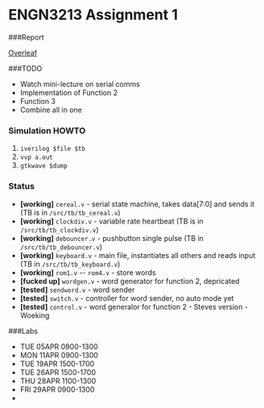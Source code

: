 # ENGN3213 Assignment 1

###Report

[Overleaf](https://www.overleaf.com/4752390rdbzzc)

###TODO

* Watch mini-lecture on serial comms
* Implementation of Function 2
* Function 3
* Combine all in one

### Simulation HOWTO

1. `iverilog $file $tb`
2. `vvp a.out`
3. `gtkwave $dump`

### Status

* **[working]** `cereal.v` - serial state machine, takes data[7:0] and sends it (TB is in `/src/tb/tb_cereal.v`)
* **[working]** `clockdiv.v` - variable rate heartbeat (TB is in `/src/tb/tb_clockdiv.v`)
* **[working]** `debouncer.v` - pushbutton single pulse (TB in `/src/tb/tb_debouncer.v`)
* **[working]** `keyboard.v` - main file, instantiates all others and reads input (TB in `/src/tb/tb_keyboard.v`)
* **[working]** `rom1.v` -- `rom4.v` - store words
* **[fucked up]** `wordgen.v` - word generator for function 2, depricated
* **[tested]** `sendword.v` - word sender
* **[tested]** `switch.v` - controller for word sender, no auto mode yet
* **[tested]** `control.v` - word generalor for function 2 - Steves version - Woeking

###Labs

* TUE 05APR 0900-1300
* MON 11APR 0900-1300
* TUE 19APR 1500-1700
* TUE 26APR 1500-1700
* THU 28APR 1100-1300
* FRI 29APR 0900-1300
* 

